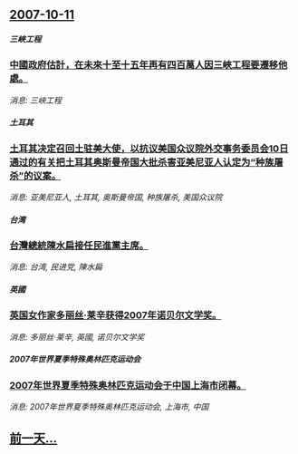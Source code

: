 ## [2007-10-11](/news/2007/10/11/index.md)

##### 三峽工程
### [中國政府估計，在未來十至十五年再有四百萬人因三峽工程要遷移他處。](/news/2007/10/11/中國政府估計-在未來十至十五年再有四百萬人因三峽工程要遷移他處.md)
_消息: 三峽工程_

##### 土耳其
### [土耳其决定召回土驻美大使，以抗议美国众议院外交事务委员会10日通过的有关把土耳其奥斯曼帝国大批杀害亚美尼亚人认定为“种族屠杀”的议案。](/news/2007/10/11/土耳其决定召回土驻美大使-以抗议美国众议院外交事务委员会10日通过的有关把土耳其奥斯曼帝国大批杀害亚美尼亚人认定为-种族.md)
_消息: 亚美尼亚人, 土耳其, 奥斯曼帝国, 种族屠杀, 美国众议院_

##### 台湾
### [台灣總統陳水扁接任民進黨主席。](/news/2007/10/11/台灣總統陳水扁接任民進黨主席.md)
_消息: 台湾, 民进党, 陳水扁_

##### 英國
### [英国女作家多丽丝·莱辛获得2007年诺贝尔文学奖。](/news/2007/10/11/英国女作家多丽丝-莱辛获得2007年诺贝尔文学奖.md)
_消息: 多丽丝·莱辛, 英國, 诺贝尔文学奖_

##### 2007年世界夏季特殊奥林匹克运动会
### [2007年世界夏季特殊奥林匹克运动会于中国上海市闭幕。](/news/2007/10/11/2007年世界夏季特殊奥林匹克运动会于中国上海市闭幕.md)
_消息: 2007年世界夏季特殊奥林匹克运动会, 上海市, 中国_

## [前一天...](/news/2007/10/10/index.md)

